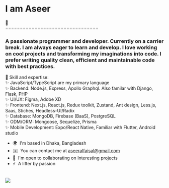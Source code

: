 <h1>I am Aseer</h1> 👋<br>
================================ <br>
<h3>A passionate programmer and developer. Currently on a carrier break. I am always eager to learn and develop. I love working on cool projects and transforming my imaginations into code. I prefer writing quality clean, efficient and maintainable code with best practices.</h3>

🎯 Skill and expertise:<br> ✨ JavaScript/TypeScript are my primary language<br> ✨ Backend: Node.js, Express, Apollo Graphql. Also familar with Django, Flask, PHP <br> ✨ UI/UX: Figma, Adobe XD<br> ✨ Frontend: Next.js, React.js, Redux toolkit, Zustand, Ant design, Less.js, Saas, Stiches, Headless-UI/Radix<br> ✨ Database: MongoDB, Firebase (BaaS), PostgreSQL<br> ✨ ODM/ORM: Mongoose, Sequelize, Prisma <br> ✨ Mobile Development: Expo/React Native, Familiar with Flutter, Android studio <br>

*   🌍  I'm based in Dhaka, Bangladesh
*   ✉️  You can contact me at [aseeralfaisal@gmail.com](mailto:aseeralfaisal@gmail.com)
*   🤝  I'm open to collaborating on Interesting projects
*   ⚡  A lifter by passion
<br>
<a href="http://www.github.com/aseeralfaisal"><img src="https://github-readme-streak-stats.herokuapp.com/?user=aseeralfaisal&stroke=ffffff&background=181824&ring=6366f1&fire=6366f1&currStreakNum=ffffff&currStreakLabel=6366f1&sideNums=ffffff&sideLabels=ffffff&dates=ffffff&hide_border=true" /></a>
